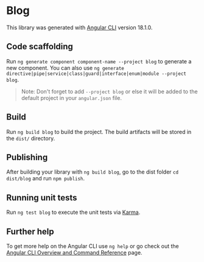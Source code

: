 # Blog

This library was generated with [Angular CLI](https://github.com/angular/angular-cli) version 18.1.0.

## Code scaffolding

Run `ng generate component component-name --project blog` to generate a new component. You can also use `ng generate directive|pipe|service|class|guard|interface|enum|module --project blog`.
> Note: Don't forget to add `--project blog` or else it will be added to the default project in your `angular.json` file. 

## Build

Run `ng build blog` to build the project. The build artifacts will be stored in the `dist/` directory.

## Publishing

After building your library with `ng build blog`, go to the dist folder `cd dist/blog` and run `npm publish`.

## Running unit tests

Run `ng test blog` to execute the unit tests via [Karma](https://karma-runner.github.io).

## Further help

To get more help on the Angular CLI use `ng help` or go check out the [Angular CLI Overview and Command Reference](https://angular.dev/tools/cli) page.
